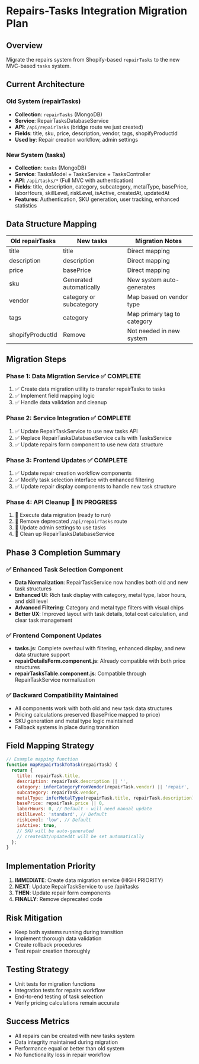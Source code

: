 # Repairs-Tasks Integration Migration Plan

## Overview
Migrate the repairs system from Shopify-based `repairTasks` to the new MVC-based `tasks` system.

## Current Architecture

### Old System (repairTasks)
- **Collection**: `repairTasks` (MongoDB)
- **Service**: RepairTasksDatabaseService
- **API**: `/api/repairTasks` (bridge route we just created)
- **Fields**: title, sku, price, description, vendor, tags, shopifyProductId
- **Used by**: Repair creation workflow, admin settings

### New System (tasks)
- **Collection**: `tasks` (MongoDB)
- **Service**: TasksModel + TasksService + TasksController
- **API**: `/api/tasks/*` (Full MVC with authentication)
- **Fields**: title, description, category, subcategory, metalType, basePrice, laborHours, skillLevel, riskLevel, isActive, createdAt, updatedAt
- **Features**: Authentication, SKU generation, user tracking, enhanced statistics

## Data Structure Mapping

| Old repairTasks | New tasks | Migration Notes |
|----------------|-----------|----------------|
| title | title | Direct mapping |
| description | description | Direct mapping |
| price | basePrice | Direct mapping |
| sku | Generated automatically | New system auto-generates |
| vendor | category or subcategory | Map based on vendor type |
| tags | category | Map primary tag to category |
| shopifyProductId | Remove | Not needed in new system |

## Migration Steps

### Phase 1: Data Migration Service ✅ COMPLETE
1. ✅ Create data migration utility to transfer repairTasks to tasks
2. ✅ Implement field mapping logic
3. ✅ Handle data validation and cleanup

### Phase 2: Service Integration ✅ COMPLETE
1. ✅ Update RepairTaskService to use new tasks API
2. ✅ Replace RepairTasksDatabaseService calls with TasksService
3. ✅ Update repairs form component to use new data structure

### Phase 3: Frontend Updates ✅ COMPLETE
1. ✅ Update repair creation workflow components
2. ✅ Modify task selection interface with enhanced filtering
3. ✅ Update repair display components to handle new task structure

### Phase 4: API Cleanup 🔄 IN PROGRESS
1. 📅 Execute data migration (ready to run)
2. 📅 Remove deprecated `/api/repairTasks` route
3. 📅 Update admin settings to use tasks
4. 📅 Clean up RepairTasksDatabaseService

## Phase 3 Completion Summary

### ✅ Enhanced Task Selection Component
- **Data Normalization**: RepairTaskService now handles both old and new task structures
- **Enhanced UI**: Rich task display with category, metal type, labor hours, and skill level
- **Advanced Filtering**: Category and metal type filters with visual chips
- **Better UX**: Improved layout with task details, total cost calculation, and clear task management

### ✅ Frontend Component Updates
- **tasks.js**: Complete overhaul with filtering, enhanced display, and new data structure support
- **repairDetailsForm.component.js**: Already compatible with both price structures
- **repairTasksTable.component.js**: Compatible through RepairTaskService normalization

### ✅ Backward Compatibility Maintained
- All components work with both old and new task data structures
- Pricing calculations preserved (basePrice mapped to price)
- SKU generation and metal type logic maintained
- Fallback systems in place during transition

## Field Mapping Strategy

```javascript
// Example mapping function
function mapRepairTaskToTask(repairTask) {
  return {
    title: repairTask.title,
    description: repairTask.description || '',
    category: inferCategoryFromVendor(repairTask.vendor) || 'repair',
    subcategory: repairTask.vendor,
    metalType: inferMetalType(repairTask.title, repairTask.description),
    basePrice: repairTask.price || 0,
    laborHours: 0, // Default - will need manual update
    skillLevel: 'standard', // Default
    riskLevel: 'low', // Default
    isActive: true,
    // SKU will be auto-generated
    // createdAt/updatedAt will be set automatically
  };
}
```

## Implementation Priority
1. **IMMEDIATE**: Create data migration service (HIGH PRIORITY)
2. **NEXT**: Update RepairTaskService to use /api/tasks
3. **THEN**: Update repair form components
4. **FINALLY**: Remove deprecated code

## Risk Mitigation
- Keep both systems running during transition
- Implement thorough data validation
- Create rollback procedures
- Test repair creation thoroughly

## Testing Strategy
- Unit tests for migration functions
- Integration tests for repairs workflow
- End-to-end testing of task selection
- Verify pricing calculations remain accurate

## Success Metrics
- All repairs can be created with new tasks system
- Data integrity maintained during migration
- Performance equal or better than old system
- No functionality loss in repair workflow
